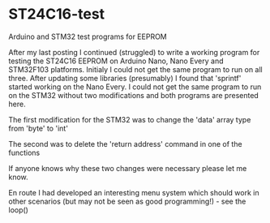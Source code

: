 # ST24C16-test
Arduino and STM32 test programs for EEPROM

After my last posting I continued (struggled) to write a working program for testing the ST24C16 EEPROM on Arduino Nano, Nano Every and STM32F103 platforms. Initialy I could not get the same program to run on all three. After updating some libraries (presumably) I found that 'sprintf' started working on the Nano Every. I could not get the same program to run on the STM32 without two modifications and both programs are presented here.

The first modification for the STM32 was to change the 'data' array type from 'byte' to 'int'

The second was to delete the 'return address' command in one of the functions

If anyone knows why these two changes were necessary please let me know.


En route I had developed an interesting menu system which should work in other scenarios (but may not be seen as good programming!) - see the loop()
